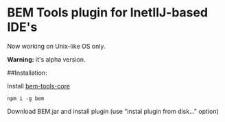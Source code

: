 # BEM Tools plugin for InetllJ-based IDE's

Now working on Unix-like OS only.

**Warning:** it's alpha version.

##Installation:

Install [bem-tools-core](https://github.com/bem-tools/bem-tools-core/)

```
npm i -g bem
```

Download BEM.jar and install plugin (use "instal plugin from disk..." option)